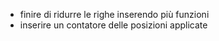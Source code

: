 - finire di ridurre le righe inserendo più funzioni
- inserire un contatore delle posizioni applicate